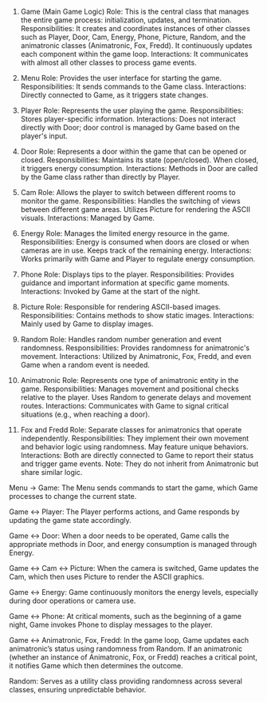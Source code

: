 1. Game (Main Game Logic)
Role: This is the central class that manages the entire game process: initialization, updates, and termination.
Responsibilities:
It creates and coordinates instances of other classes such as Player, Door, Cam, Energy, Phone, Picture, Random, and the animatronic classes (Animatronic, Fox, Fredd).
It continuously updates each component within the game loop.
Interactions:
It communicates with almost all other classes to process game events.

2. Menu
Role: Provides the user interface for starting the game.
Responsibilities:
It sends commands to the Game class.
Interactions:
Directly connected to Game, as it triggers state changes.

3. Player
Role: Represents the user playing the game.
Responsibilities:
Stores player-specific information.
Interactions:
Does not interact directly with Door; door control is managed by Game based on the player's input.

4. Door
Role: Represents a door within the game that can be opened or closed.
Responsibilities:
Maintains its state (open/closed).
When closed, it triggers energy consumption.
Interactions:
Methods in Door are called by the Game class rather than directly by Player.

5. Cam
Role: Allows the player to switch between different rooms to monitor the game.
Responsibilities:
Handles the switching of views between different game areas.
Utilizes Picture for rendering the ASCII visuals.
Interactions:
Managed by Game.

6. Energy
Role: Manages the limited energy resource in the game.
Responsibilities:
Energy is consumed when doors are closed or when cameras are in use.
Keeps track of the remaining energy.
Interactions:
Works primarily with Game and Player to regulate energy consumption.

7. Phone
Role: Displays tips to the player.
Responsibilities:
Provides guidance and important information at specific game moments.
Interactions:
Invoked by Game at the start of the night.

8. Picture
Role: Responsible for rendering ASCII-based images.
Responsibilities:
Contains methods to show static images.
Interactions:
Mainly used by Game to display images.

9. Random
Role: Handles random number generation and event randomness.
Responsibilities:
Provides randomness for animatronic's movement.
Interactions:
Utilized by Animatronic, Fox, Fredd, and even Game when a random event is needed.

10. Animatronic
Role: Represents one type of animatronic entity in the game.
Responsibilities:
Manages movement and positional checks relative to the player.
Uses Random to generate delays and movement routes.
Interactions:
Communicates with Game to signal critical situations (e.g., when reaching a door).

11. Fox and Fredd
Role: Separate classes for animatronics that operate independently.
Responsibilities:
They implement their own movement and behavior logic using randomness.
May feature unique behaviors.
Interactions:
Both are directly connected to Game to report their status and trigger game events.
Note: They do not inherit from Animatronic but share similar logic.

Menu → Game:
The Menu sends commands to start the game, which Game processes to change the current state.

Game ↔ Player:
The Player performs actions, and Game responds by updating the game state accordingly.

Game ↔ Door:
When a door needs to be operated, Game calls the appropriate methods in Door, and energy consumption is managed through Energy.

Game ↔ Cam ↔ Picture:
When the camera is switched, Game updates the Cam, which then uses Picture to render the ASCII graphics.

Game ↔ Energy:
Game continuously monitors the energy levels, especially during door operations or camera use.

Game ↔ Phone:
At critical moments, such as the beginning of a game night, Game invokes Phone to display messages to the player.

Game ↔ Animatronic, Fox, Fredd:
In the game loop, Game updates each animatronic’s status using randomness from Random. If an animatronic (whether an instance of Animatronic, Fox, or Fredd) reaches a critical point, it notifies Game which then determines the outcome.

Random:
Serves as a utility class providing randomness across several classes, ensuring unpredictable behavior.
